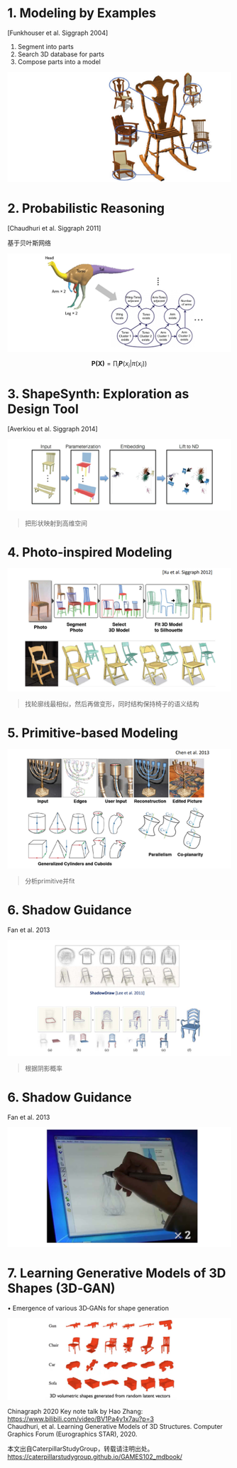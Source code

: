 # 1. Modeling by Examples    
[Funkhouser et al. Siggraph 2004]   
 
1. Segment into parts    
2. Search 3D database for parts    
3. Compose parts into a model    

![](../assets/建模62.png)    

# 2. Probabilistic Reasoning    
[Chaudhuri et al. Siggraph 2011]    

基于贝叶斯网络    

![](../assets/建模64-1.png)    

$$
\mathbf{P(X)} =\prod_i\mathbf{P}\left ( x_i|\pi (x_i) \right )
$$

# 3. ShapeSynth: Exploration as Design Tool      
[Averkiou et al. Siggraph 2014]    

![](../assets/建模66.png) 

> 把形状映射到高维空间

# 4. Photo‐inspired Modeling     
    

![](../assets/建模67.png)    

> 找轮廓线最相似，然后再做变形，同时结构保持椅子的语义结构

# 5. Primitive‐based Modeling    
     

![](../assets/建模69.png)    

> 分析primitive并fit

# 6. Shadow Guidance    
Fan et al. 2013    

![](../assets/建模70.png)    

> 根据阴影概率

# 6. Shadow Guidance    
Fan et al. 2013     

![](../assets/建模71.png)    


# 7. Learning Generative Models of 3D Shapes (3D‐GAN)    

• Emergence of various 3D‐GANs for shape generation    

![](../assets/建模72.png)    


Chinagraph 2020 Key note talk by Hao Zhang:    
<https://www.bilibili.com/video/BV1Pa4y1x7au?p=3>    
Chaudhuri, et al. Learning Generative Models of 3D Structures. Computer Graphics Forum (Eurographics STAR), 2020.     
  
本文出自CaterpillarStudyGroup，转载请注明出处。
https://caterpillarstudygroup.github.io/GAMES102_mdbook/  
